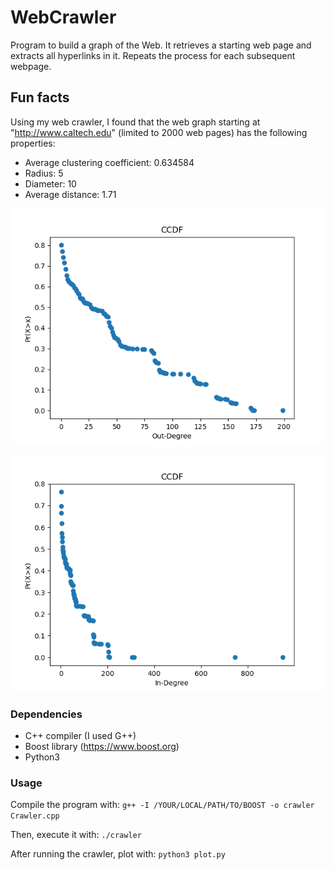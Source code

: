 # WebCrawler

Program to build a graph of the Web. It retrieves a starting web page and extracts all hyperlinks in it. Repeats the process for each subsequent webpage.

## Fun facts
Using my web crawler, I found that the web graph starting at "http://www.caltech.edu" (limited to 2000 web pages) has the following properties:
- Average clustering coefficient: 0.634584
- Radius: 5
- Diameter: 10
- Average distance: 1.71

![CCDF_out](plots/CCDF_Out-Degree.png)

![CCDF_in](plots/CCDF_In-Degree.png)

### Dependencies
- C++ compiler (I used G++)
- Boost library (https://www.boost.org)
- Python3

### Usage

Compile the program with:
`g++ -I /YOUR/LOCAL/PATH/TO/BOOST -o crawler Crawler.cpp`

Then, execute it with:
`./crawler`

After running the crawler, plot with:
`python3 plot.py`
